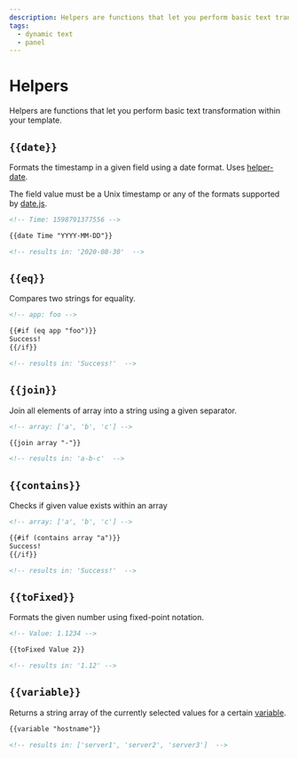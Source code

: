 ```yaml
---
description: Helpers are functions that let you perform basic text transformation within your template.
tags:
  - dynamic text
  - panel
---
```


# Helpers

Helpers are functions that let you perform basic text transformation within your template.

## `{{date}}`

Formats the timestamp in a given field using a date format. Uses [helper-date](https://github.com/helpers/helper-date).

The field value must be a Unix timestamp or any of the formats supported by [date.js](https://date.js.org/).

```md
<!-- Time: 1598791377556 -->

{{date Time "YYYY-MM-DD"}}

<!-- results in: '2020-08-30'  -->
```

## `{{eq}}`

Compares two strings for equality.

```md
<!-- app: foo -->

{{#if (eq app "foo")}}
Success!
{{/if}}

<!-- results in: 'Success!'  -->
```

## `{{join}}`

Join all elements of array into a string using a given separator.

```md
<!-- array: ['a', 'b', 'c'] -->

{{join array "-"}}

<!-- results in: 'a-b-c'  -->
```

## `{{contains}}`

Checks if given value exists within an array

```md
<!-- array: ['a', 'b', 'c'] -->

{{#if (contains array "a")}}
Success!
{{/if}}

<!-- results in: 'Success!'  -->
```

## `{{toFixed}}`

Formats the given number using fixed-point notation.

```md
<!-- Value: 1.1234 -->

{{toFixed Value 2}}

<!-- results in: '1.12' -->
```

## `{{variable}}`

Returns a string array of the currently selected values for a certain [variable](https://grafana.com/docs/grafana/latest/dashboards/variables/).

```md
{{variable "hostname"}}

<!-- results in: ['server1', 'server2', 'server3']  -->
```
